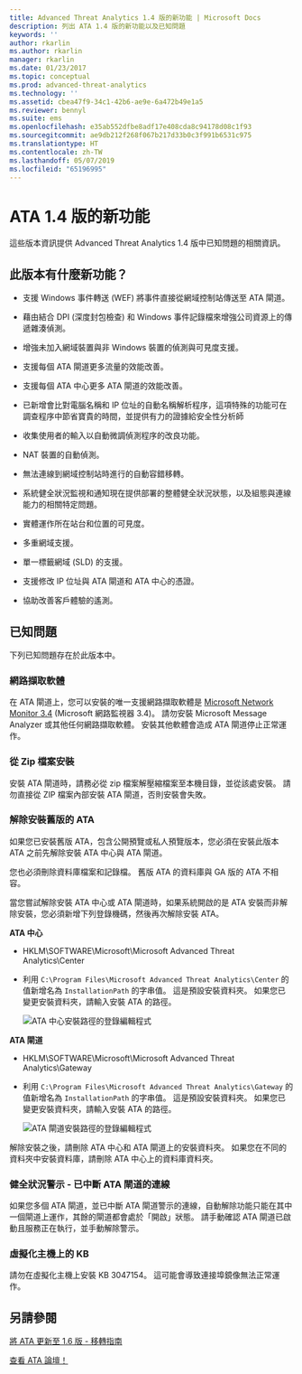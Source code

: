 ```yaml
---
title: Advanced Threat Analytics 1.4 版的新功能 | Microsoft Docs
description: 列出 ATA 1.4 版的新功能以及已知問題
keywords: ''
author: rkarlin
ms.author: rkarlin
manager: rkarlin
ms.date: 01/23/2017
ms.topic: conceptual
ms.prod: advanced-threat-analytics
ms.technology: ''
ms.assetid: cbea47f9-34c1-42b6-ae9e-6a472b49e1a5
ms.reviewer: bennyl
ms.suite: ems
ms.openlocfilehash: e35ab552dfbe8adf17e408cda8c94178d08c1f93
ms.sourcegitcommit: ae9db212f268f067b217d33b0c3f991b6531c975
ms.translationtype: HT
ms.contentlocale: zh-TW
ms.lasthandoff: 05/07/2019
ms.locfileid: "65196995"
---
```

# <a name="what39s-new-in-ata-version-14"></a>ATA 1.4 版的新功能
這些版本資訊提供 Advanced Threat Analytics 1.4 版中已知問題的相關資訊。

## <a name="whats-new-in-this-version"></a>此版本有什麼新功能？

-   支援 Windows 事件轉送 (WEF) 將事件直接從網域控制站傳送至 ATA 閘道。

-   藉由結合 DPI (深度封包檢查) 和 Windows 事件記錄檔來增強公司資源上的傳遞雜湊偵測。

-   增強未加入網域裝置與非 Windows 裝置的偵測與可見度支援。

-   支援每個 ATA 閘道更多流量的效能改善。

-   支援每個 ATA 中心更多 ATA 閘道的效能改善。

-   已新增會比對電腦名稱和 IP 位址的自動名稱解析程序，這項特殊的功能可在調查程序中節省寶貴的時間，並提供有力的證據給安全性分析師

-   收集使用者的輸入以自動微調偵測程序的改良功能。

-   NAT 裝置的自動偵測。

-   無法連線到網域控制站時進行的自動容錯移轉。

-   系統健全狀況監視和通知現在提供部署的整體健全狀況狀態，以及組態與連線能力的相關特定問題。

-   實體運作所在站台和位置的可見度。

-   多重網域支援。

-   單一標籤網域 (SLD) 的支援。

-   支援修改 IP 位址與 ATA 閘道和 ATA 中心的憑證。

-   協助改善客戶體驗的遙測。

## <a name="known-issues"></a>已知問題
下列已知問題存在於此版本中。

### <a name="network-capture-software"></a>網路擷取軟體
在 ATA 閘道上，您可以安裝的唯一支援網路擷取軟體是 [Microsoft Network Monitor 3.4](http://www.microsoft.com/download/details.aspx?id=4865) (Microsoft 網路監視器 3.4)。 請勿安裝 Microsoft Message Analyzer 或其他任何網路擷取軟體。 安裝其他軟體會造成 ATA 閘道停止正常運作。

### <a name="installation-from-zip-file"></a>從 Zip 檔案安裝
安裝 ATA 閘道時，請務必從 zip 檔案解壓縮檔案至本機目錄，並從該處安裝。 請勿直接從 ZIP 檔案內部安裝 ATA 閘道，否則安裝會失敗。

### <a name="uninstalling-previous-versions-of-ata"></a>解除安裝舊版的 ATA
如果您已安裝舊版 ATA，包含公開預覽或私人預覽版本，您必須在安裝此版本 ATA 之前先解除安裝 ATA 中心與 ATA 閘道。

您也必須刪除資料庫檔案和記錄檔。 舊版 ATA 的資料庫與 GA 版的 ATA 不相容。

當您嘗試解除安裝 ATA 中心或 ATA 閘道時，如果系統開啟的是 ATA 安裝而非解除安裝，您必須新增下列登錄機碼，然後再次解除安裝 ATA。

**ATA 中心**

-   HKLM\SOFTWARE\Microsoft\Microsoft Advanced Threat Analytics\Center

-   利用 `C:\Program Files\Microsoft Advanced Threat Analytics\Center` 的值新增名為 `InstallationPath` 的字串值。 這是預設安裝資料夾。 如果您已變更安裝資料夾，請輸入安裝 ATA 的路徑。

    ![ATA 中心安裝路徑的登錄編輯程式](media/ATA-uninstall-center-bug.jpg)

**ATA 閘道**

-   HKLM\SOFTWARE\Microsoft\Microsoft Advanced Threat Analytics\Gateway

-   利用 `C:\Program Files\Microsoft Advanced Threat Analytics\Gateway` 的值新增名為 `InstallationPath` 的字串值。 這是預設安裝資料夾。  如果您已變更安裝資料夾，請輸入安裝 ATA 的路徑。

    ![ATA 閘道安裝路徑的登錄編輯程式](media/ATA-GW-uninstall-bug.jpg)

解除安裝之後，請刪除 ATA 中心和 ATA 閘道上的安裝資料夾。  如果您在不同的資料夾中安裝資料庫，請刪除 ATA 中心上的資料庫資料夾。

### <a name="health-alert---disconnected-ata-gateway"></a>健全狀況警示 - 已中斷 ATA 閘道的連線
如果您多個 ATA 閘道，並已中斷 ATA 閘道警示的連線，自動解除功能只能在其中一個閘道上運作，其餘的閘道都會處於「開啟」狀態。 請手動確認 ATA 閘道已啟動且服務正在執行，並手動解除警示。

### <a name="kb-on-virtualization-host"></a>虛擬化主機上的 KB
請勿在虛擬化主機上安裝 KB 3047154。 這可能會導致連接埠鏡像無法正常運作。

## <a name="see-also"></a>另請參閱

[將 ATA 更新至 1.6 版 - 移轉指南](ata-update-1.6-migration-guide.md)

[查看 ATA 論壇！](https://social.technet.microsoft.com/Forums/security/home?forum=mata)